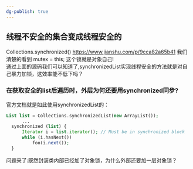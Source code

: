 ```yaml
---
dg-publish: true
---
```

## 线程不安全的集合变成线程安全的
Collections.synchronized()
https://www.jianshu.com/p/9cca82a65b41
我们清楚的看到 mutex = this; 这个锁就是对象自己!  
通过上面的源码我们可以知道了,synchronizedList实现线程安全的方法就是对自己暴力加锁，这效率能不低下吗？

### 在获取安全的list后遍历时，外层为何还要用synchronized同步?

官方文档就是如此使用synchronizedList的：

```php
List list = Collections.synchronizedList(new ArrayList());
      ...
  synchronized (list) {
      Iterator i = list.iterator(); // Must be in synchronized block
      while (i.hasNext())
          foo(i.next());
  }
```

问题来了:既然封装类内部已经加了对象锁，为什么外部还要加一层对象锁？

  
